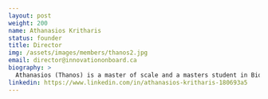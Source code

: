 ```yaml
---
layout: post
weight: 200
name: Athanasios Kritharis
status: founder
title: Director
img: /assets/images/members/thanos2.jpg
email: director@innovationonboard.ca
biography: >
  Athanasios (Thanos) is a master of scale and a masters student in Bio-Chemical Engineering. During his undergrad he grew the ChemECar Engineering Design Team from 4 dedicated members to the +50 multi-project Envision Design Group. He co-founded Innovation Onboard as a platform to match the industry problems with student teams to solve them. Thanos strongly believes in the ability of engineers to make a difference in the world and is committed to empowering them to make these changes. During his tenure at UBC Thanos has won numerous awards including a prestigious UBC Applied Science Rising Stars Award.
linkedin: https://www.linkedin.com/in/athanasios-kritharis-180693a5
---
```

